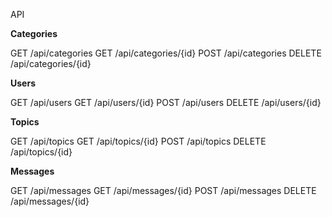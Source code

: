 API

**Categories**

GET /api/categories
GET /api/categories/{id}
POST /api/categories
DELETE /api/categories/{id}

**Users**

GET /api/users
GET /api/users/{id}
POST /api/users
DELETE /api/users/{id}

**Topics**

GET /api/topics
GET /api/topics/{id}
POST /api/topics
DELETE /api/topics/{id}

**Messages**

GET /api/messages
GET /api/messages/{id}
POST /api/messages
DELETE /api/messages/{id}